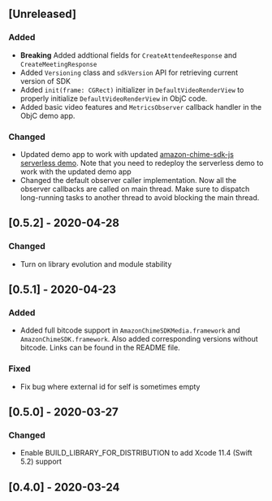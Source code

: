## [Unreleased]

### Added
- **Breaking** Added addtional fields for `CreateAttendeeResponse` and `CreateMeetingResponse`
- Added `Versioning` class and `sdkVersion` API for retrieving current version of SDK
- Added `init(frame: CGRect)` initializer in `DefaultVideoRenderView` to properly initialize `DefaultVideoRenderView` in ObjC code.
- Added basic video features and `MetricsObserver` callback handler in the ObjC demo app.

### Changed
- Updated demo app to work with updated [amazon-chime-sdk-js serverless demo](https://github.com/aws/amazon-chime-sdk-js/tree/master/demos/serverless). Note that you need to redeploy the serverless demo to work with the updated demo app
- Changed the default observer caller implementation. Now all the observer callbacks are called on main thread. Make sure to dispatch long-running tasks to another thread to avoid blocking the main thread.

## [0.5.2] - 2020-04-28

### Changed
- Turn on library evolution and module stability

## [0.5.1] - 2020-04-23

### Added
- Added full bitcode support in `AmazonChimeSDKMedia.framework` and `AmazonChimeSDK.framework`. Also added corresponding versions without bitcode. Links can be found in the README file.

### Fixed
* Fix bug where external id for self is sometimes empty

## [0.5.0] - 2020-03-27

### Changed
- Enable BUILD_LIBRARY_FOR_DISTRIBUTION to add Xcode 11.4 (Swift 5.2) support

## [0.4.0] - 2020-03-24

